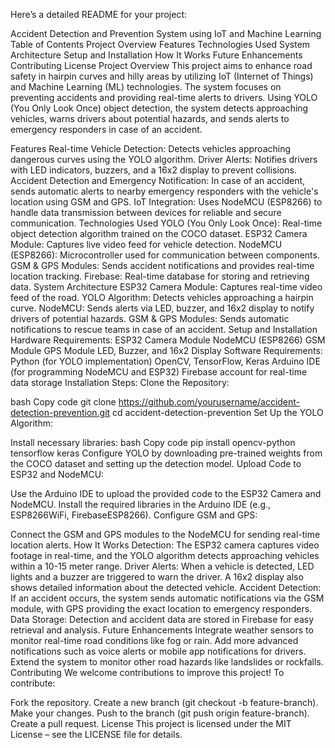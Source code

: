
Here’s a detailed README for your project:

Accident Detection and Prevention System using IoT and Machine Learning
Table of Contents
Project Overview
Features
Technologies Used
System Architecture
Setup and Installation
How It Works
Future Enhancements
Contributing
License
Project Overview
This project aims to enhance road safety in hairpin curves and hilly areas by utilizing IoT (Internet of Things) and Machine Learning (ML) technologies. The system focuses on preventing accidents and providing real-time alerts to drivers. Using YOLO (You Only Look Once) object detection, the system detects approaching vehicles, warns drivers about potential hazards, and sends alerts to emergency responders in case of an accident.

Features
Real-time Vehicle Detection: Detects vehicles approaching dangerous curves using the YOLO algorithm.
Driver Alerts: Notifies drivers with LED indicators, buzzers, and a 16x2 display to prevent collisions.
Accident Detection and Emergency Notification: In case of an accident, sends automatic alerts to nearby emergency responders with the vehicle's location using GSM and GPS.
IoT Integration: Uses NodeMCU (ESP8266) to handle data transmission between devices for reliable and secure communication.
Technologies Used
YOLO (You Only Look Once): Real-time object detection algorithm trained on the COCO dataset.
ESP32 Camera Module: Captures live video feed for vehicle detection.
NodeMCU (ESP8266): Microcontroller used for communication between components.
GSM & GPS Modules: Sends accident notifications and provides real-time location tracking.
Firebase: Real-time database for storing and retrieving data.
System Architecture
ESP32 Camera Module: Captures real-time video feed of the road.
YOLO Algorithm: Detects vehicles approaching a hairpin curve.
NodeMCU: Sends alerts via LED, buzzer, and 16x2 display to notify drivers of potential hazards.
GSM & GPS Modules: Sends automatic notifications to rescue teams in case of an accident.
Setup and Installation
Hardware Requirements:
ESP32 Camera Module
NodeMCU (ESP8266)
GSM Module
GPS Module
LED, Buzzer, and 16x2 Display
Software Requirements:
Python (for YOLO implementation)
OpenCV, TensorFlow, Keras
Arduino IDE (for programming NodeMCU and ESP32)
Firebase account for real-time data storage
Installation Steps:
Clone the Repository:

bash
Copy code
git clone https://github.com/yourusername/accident-detection-prevention.git
cd accident-detection-prevention
Set Up the YOLO Algorithm:

Install necessary libraries:
bash
Copy code
pip install opencv-python tensorflow keras
Configure YOLO by downloading pre-trained weights from the COCO dataset and setting up the detection model.
Upload Code to ESP32 and NodeMCU:

Use the Arduino IDE to upload the provided code to the ESP32 Camera and NodeMCU.
Install the required libraries in the Arduino IDE (e.g., ESP8266WiFi, FirebaseESP8266).
Configure GSM and GPS:

Connect the GSM and GPS modules to the NodeMCU for sending real-time location alerts.
How It Works
Detection: The ESP32 camera captures video footage in real-time, and the YOLO algorithm detects approaching vehicles within a 10-15 meter range.
Driver Alerts: When a vehicle is detected, LED lights and a buzzer are triggered to warn the driver. A 16x2 display also shows detailed information about the detected vehicle.
Accident Detection: If an accident occurs, the system sends automatic notifications via the GSM module, with GPS providing the exact location to emergency responders.
Data Storage: Detection and accident data are stored in Firebase for easy retrieval and analysis.
Future Enhancements
Integrate weather sensors to monitor real-time road conditions like fog or rain.
Add more advanced notifications such as voice alerts or mobile app notifications for drivers.
Extend the system to monitor other road hazards like landslides or rockfalls.
Contributing
We welcome contributions to improve this project! To contribute:

Fork the repository.
Create a new branch (git checkout -b feature-branch).
Make your changes.
Push to the branch (git push origin feature-branch).
Create a pull request.
License
This project is licensed under the MIT License – see the LICENSE file for details.
